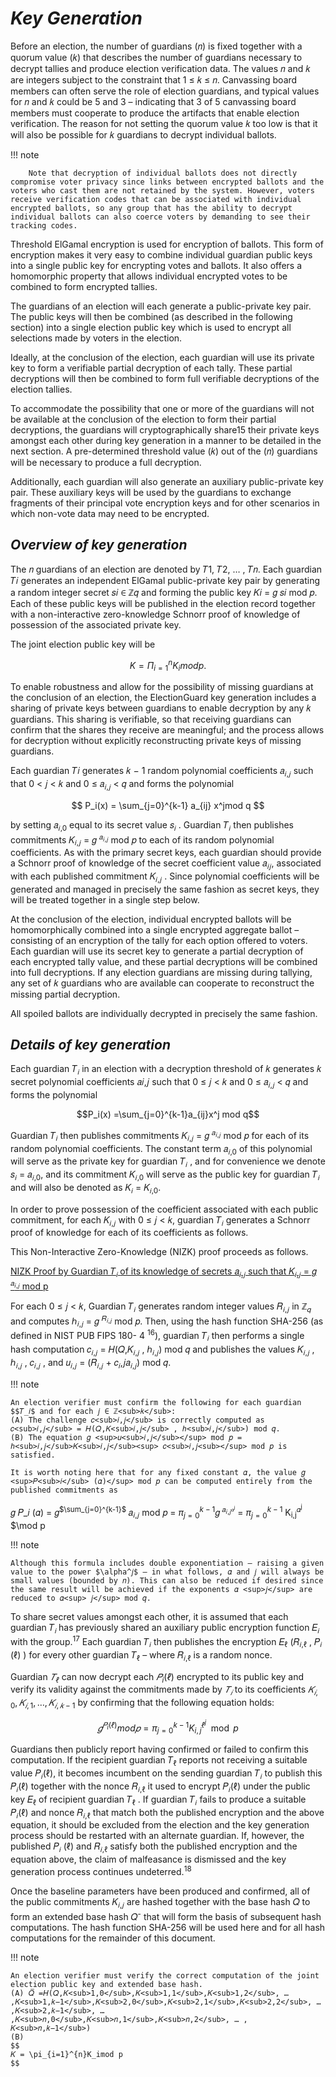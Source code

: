  
# *Key Generation*

 Before an election, the number of guardians (𝑛) is fixed together with a quorum value (𝑘) that describes the number of guardians necessary to decrypt tallies and produce election verification data. The values 𝑛 and 𝑘 are integers subject to the constraint that 1 ≤ 𝑘 ≤ 𝑛. Canvassing board members can often serve the role of election guardians, and typical values for 𝑛 and 𝑘 could be 5 and 3 – indicating that 3 of 5 canvassing board members must cooperate to produce the artifacts that enable election verification. The reason for not setting the quorum value 𝑘 too low is that it will also be possible for 𝑘 guardians to decrypt individual ballots.
 
!!! note

        Note that decryption of individual ballots does not directly compromise voter privacy since links between encrypted ballots and the voters who cast them are not retained by the system. However, voters receive verification codes that can be associated with individual encrypted ballots, so any group that has the ability to decrypt individual ballots can also coerce voters by demanding to see their tracking codes.

    

Threshold ElGamal encryption is used for encryption of ballots. This form of encryption makes it very easy to combine individual guardian public keys into a single public key for encrypting votes and ballots. It also offers a homomorphic property that allows individual encrypted votes to be combined to form encrypted tallies. 

The guardians of an election will each generate a public-private key pair. The public keys will then be combined (as described in the following section) into a single election public key which is used to encrypt all selections made by voters in the election.

 Ideally, at the conclusion of the election, each guardian will use its private key to form a verifiable partial decryption of each tally. These partial decryptions will then be combined to form full verifiable decryptions of the election tallies.



To accommodate the possibility that one or more of the guardians will not be available at the conclusion of the election to form their partial decryptions, the guardians will cryptographically share15 their private keys amongst each other during key generation in a manner to be detailed in the next section. A pre-determined threshold value (𝑘) out of the (𝑛) guardians will be necessary to produce a full decryption. 

Additionally, each guardian will also generate an auxiliary public-private key pair. These auxiliary keys will be used by the guardians to exchange fragments of their principal vote encryption keys and for other scenarios in which non-vote data may need to be encrypted.

## *Overview of key generation*
The 𝑛 guardians of an election are denoted by 𝑇1, 𝑇2, … , 𝑇𝑛. Each guardian 𝑇𝑖 generates an independent ElGamal public-private key pair by generating a random integer secret 𝑠𝑖 ∈ ℤ𝑞 and forming the public key 𝐾𝑖 = 𝑔 𝑠𝑖 mod 𝑝. Each of these public keys will be published in the election record together with a non-interactive zero-knowledge Schnorr proof of knowledge of possession of the associated private key.

The joint election public key will be


$$ K= \Pi_{i=1}^{n} K_i mod  p.$$
 

 To enable robustness and allow for the possibility of missing guardians at the conclusion of an election, the ElectionGuard key generation includes a sharing of private keys between guardians to enable decryption by any 𝑘 guardians. This sharing is verifiable, so that receiving guardians can confirm that the shares they receive are meaningful; and the process allows for decryption without explicitly reconstructing private keys of missing guardians.

Each guardian 𝑇𝑖 generates 𝑘 − 1 random polynomial coefficients 𝑎<sub>𝑖,𝑗</sub> such that 0 < 𝑗 < 𝑘 and 0 ≤ 𝑎<sub>𝑖,𝑗</sub>  < 𝑞 and forms the polynomial



$$ P_i(x) =  \sum_{j=0}^{k-1} a_{ij} x^jmod  q $$
 


by setting 𝑎<sub>𝑖,0</sub> equal to its secret value 𝑠<sub>𝑖</sub> . Guardian 𝑇<sub>𝑖</sub> then publishes commitments 𝐾<sub>𝑖,𝑗</sub> = 𝑔 <sup>𝑎<sub>𝑖,𝑗</sub></sup> mod 𝑝 to each of its random polynomial coefficients. As with the primary secret keys, each guardian should provide a Schnorr proof of knowledge of the secret coefficient value 𝑎<sub>𝑖𝑗</sub>, associated with each published commitment 𝐾<sub>𝑖,𝑗</sub> . Since polynomial coefficients will be generated and managed in precisely the same fashion as secret keys, they will be treated together in a single step below.




At the conclusion of the election, individual encrypted ballots will be homomorphically combined into a single encrypted aggregate ballot – consisting of an encryption of the tally for each option offered to voters. Each guardian will use its secret key to generate a partial decryption of each encrypted tally value, and these partial decryptions will be combined into full decryptions. If any election guardians are missing during tallying, any set of 𝑘 guardians who are available can cooperate to reconstruct the missing partial decryption.

 All spoiled ballots are individually decrypted in precisely the same fashion.

## *Details of key generation*
 
Each guardian 𝑇<sub>𝑖</sub> in an election with a decryption threshold of 𝑘 generates 𝑘 secret polynomial coefficients 𝑎𝑖,𝑗 such that 0 ≤ 𝑗 < 𝑘 and 0 ≤ 𝑎<sub>𝑖,𝑗</sub> < 𝑞 and forms the polynomial

$$P_i(x) =\sum_{j=0}^{k-1}a_{ij}x^j mod q$$

 

Guardian 𝑇<sub>𝑖</sub> then publishes commitments 𝐾<sub>𝑖,𝑗</sub> = 𝑔 <sup>𝑎<sub>𝑖,𝑗<sub></sup> mod 𝑝 for each of its random polynomial coefficients. The constant term 𝑎<sub>𝑖,0</sub> of this polynomial will serve as the private key for guardian 𝑇<sub>𝑖</sub> , and for convenience we denote 𝑠<sub>𝑖</sub> = 𝑎<sub>𝑖,0</sub>, and its commitment 𝐾<sub>𝑖,0</sub> will serve as the public key for guardian 𝑇<sub>𝑖</sub>  and will also be denoted as 𝐾<sub>𝑖</sub> = 𝐾<sub>𝑖,0</sub>.

 In order to prove possession of the coefficient associated with each public commitment, for each 𝐾<sub>𝑖,𝑗</sub> with 0 ≤ 𝑗 < 𝑘, guardian 𝑇<sub>𝑖</sub> generates a Schnorr proof of knowledge for each of its coefficients as follows.

This Non-Interactive Zero-Knowledge (NIZK) proof proceeds as follows.

<u>NIZK Proof by Guardian 𝑇<sub>𝑖 </sub> of its knowledge of secrets 𝑎<sub>𝑖,𝑗</sub>  such that 𝐾<sub>𝑖,𝑗</sub> = 𝑔 <sup>𝑎<sub>𝑖,𝑗</sub></sup> mod p</u>

For each 0 ≤ 𝑗 < 𝑘, Guardian 𝑇<sub>𝑖</sub> generates random integer values 𝑅<sub>𝑖,𝑗</sub> in ℤ<sub>𝑞</sub> and computes ℎ<sub>𝑖,𝑗</sub> = 𝑔 <sup>𝑅<sub>𝑖,𝑗</sub></sup> mod 𝑝. Then, using the hash function SHA-256 (as defined in NIST PUB FIPS 180- 4 <sup>16</sup>), guardian 𝑇<sub>𝑖</sub> then performs a single hash computation 𝑐<sub>𝑖,𝑗</sub> = 𝐻(𝑄,𝐾<sub>𝑖,𝑗</sub> , ℎ<sub>𝑖,𝑗</sub>) mod 𝑞 and publishes the values 𝐾<sub>𝑖,𝑗</sub> , ℎ<sub>𝑖,𝑗</sub> , 𝑐<sub>𝑖,𝑗</sub> , and 𝑢<sub>𝑖,𝑗</sub> = (𝑅<sub>𝑖,𝑗</sub> + 𝑐<sub>𝑖</sub>,𝑗𝑎<sub>𝑖,𝑗</sub>) mod 𝑞.

!!! note

    An election verifier must confirm the following for each guardian $$𝑇_𝑖$ and for each 𝑗 ∈ ℤ<sub>𝑘</sub>: 
    (A) The challenge 𝑐<sub>𝑖,𝑗</sub> is correctly computed as 𝑐<sub>𝑖,𝑗</sub> = 𝐻(𝑄,𝐾<sub>𝑖,𝑗</sub> , ℎ<sub>𝑖,𝑗</sub>) mod 𝑞. 
    (B) The equation 𝑔 <sup>𝑢<sub>𝑖,𝑗</sub></sup> mod 𝑝 = ℎ<sub>𝑖,𝑗</sub>𝐾<sub>𝑖,𝑗</sub><sup> 𝑐<sub>𝑖,𝑗<sub></sup> mod 𝑝 is satisfied.

    It is worth noting here that for any fixed constant 𝛼, the value 𝑔 <sup>𝑃<sub>𝑖</sub> (𝛼)</sup> mod 𝑝 can be computed entirely from the published commitments as




 

 𝑔 𝑃_𝑖 (𝛼)</sup> = 𝑔<sup>$\sum_{j=0}^{k-1}$ </sup>𝑎<sub>𝑖,𝑗</sub>   mod 𝑝 = $\pi_{j=0}^{k-1}$𝑔<sup> 𝑎<sub>𝑖,𝑗<sup>𝛼<sup>j</sup></sup><sub></sup> = 
$\pi_{j=0}^{k-1}$ K<sub>i,j</sub><sup>𝛼<sup>j</sup></sup> $\mod p

 



 

!!! note

    Although this formula includes double exponentiation – raising a given value to the power $\alpha^𝑗$ – in what follows, 𝛼 and 𝑗 will always be small values (bounded by 𝑛). This can also be reduced if desired since the same result will be achieved if the exponents 𝛼 <sup>𝑗</sup> are reduced to 𝛼<sup> 𝑗</sup> mod 𝑞.


To share secret values amongst each other, it is assumed that each guardian 𝑇<sub>𝑖 </sub>has previously shared an auxiliary public encryption function 𝐸<sub>𝑖</sub> with the group.<sup>17</sup> Each guardian 𝑇<sub>𝑖</sub> then publishes the encryption 𝐸<sub>ℓ</sub> (𝑅<sub>𝑖,ℓ</sub> , 𝑃<sub>𝑖</sub> (ℓ) ) for every other guardian 𝑇<sub>ℓ</sub> – where 𝑅<sub>𝑖,ℓ</sub> is a random nonce. 

Guardian $𝑇_ℓ$ can now decrypt each $𝑃_i(ℓ)$ encrypted to its public key and verify its validity against the commitments made by $𝑇_𝑖$ to its coefficients $𝐾_{𝑖,0},𝐾_{𝑖,1}, … ,𝐾_{𝑖,𝑘−1}$ by confirming that the following equation holds:


$$
𝑔 ^{𝑃_i (ℓ)} mod 𝑝 =\pi_{j=0}^{k-1} K_{i,j}^{ℓ^j}\mod p
$$

Guardians then publicly report having confirmed or failed to confirm this computation. If the recipient guardian 𝑇<sub>ℓ</sub> reports not receiving a suitable value 𝑃<sub>𝑖</sub>(ℓ), it becomes incumbent on the sending guardian 𝑇<sub>𝑖</sub> to publish this 𝑃<sub>𝑖</sub>(ℓ) together with the nonce 𝑅<sub>𝑖,ℓ</sub> it used to encrypt 𝑃<sub>𝑖</sub>(ℓ) under the public key 𝐸<sub>ℓ</sub> of recipient guardian 𝑇<sub>ℓ</sub> . If guardian 𝑇<sub>𝑖</sub> fails to produce a suitable 𝑃<sub>𝑖</sub>(ℓ) and nonce 𝑅<sub>𝑖,ℓ</sub> that match both the published encryption and the above equation, it should be excluded from the election and the key generation process should be restarted with an alternate guardian. If, however, the published 𝑃<sub>𝑖</sub> (ℓ) and 𝑅<sub>𝑖,ℓ</sub> satisfy both the published encryption and the equation above, the claim of malfeasance is dismissed and the key generation process continues undeterred.<sup>18</sup>

 Once the baseline parameters have been produced and confirmed, all of the public commitments 𝐾<sub>𝑖,𝑗</sub> are hashed together with the base hash 𝑄 to form an extended base hash 𝑄<sup>-</sup> that will form the basis of subsequent hash computations. The hash function SHA-256 will be used here and for all hash computations for the remainder of this document.




!!! note

    An election verifier must verify the correct computation of the joint election public key and extended base hash.
    (A) 𝑄̅ =𝐻(𝑄,𝐾<sub>1,0</sub>,𝐾<sub>1,1</sub>,𝐾<sub>1,2</sub>, … ,𝐾<sub>1,𝑘−1</sub>,𝐾<sub>2,0</sub>,𝐾<sub>2,1</sub>,𝐾<sub>2,2</sub>, … ,𝐾<sub>2,𝑘−1</sub>, … ,𝐾<sub>𝑛,0</sub>,𝐾<sub>𝑛,1</sub>,𝐾<sub>𝑛,2</sub>, … , 𝐾<sub>𝑛,𝑘−1</sub>) 
    (B)
    $$ 
    𝐾 = \pi_{i=1}^{n}K_imod p
    $$

[^14]: If alternative parameters are allowed, election verifiers
must confirm that 𝑝, 𝑞, 𝑟, and 𝑔 are such that both 𝑝 and 𝑞 are prime (this may be done probabilistically using the Miller-Rabin algorithm), that 𝑝 −1 = 𝑞𝑟 is satisfied, that 𝑞 is not a divisor of 𝑟, that 1 < 𝑔 <  𝑝, that $𝑔^ 𝑞 mod 𝑝 = 1$, and that generation of the parameters is consistent with the cited standard.
[^15]: Shamir A. How to Share a Secret. (1979) Communications of the ACM.
[^16]: NIST (2015) Secure Hash Standard (SHS). In: FIPS 180-4. [https://csrc.nist.gov/publications/detail/fips/180/4/final](https://csrc.nist.gov/publications/detail/fips/180/4/final)

[^17]: A “traditional” ElGamal public key is fine for this purpose. But the baseline ElectionGuard parameters 𝑝 and 𝑞 are tuned for homomorphic purposes and are not well-suited for encrypting large values. The ElectionGuard guardian keys can be used by breaking a message into small pieces (e.g. individual bytes) and encrypting a large value as a sequence of small values. However, traditional public-key encryption methods are more efficient. Since this key is only used internally, its form is not specified herein. 

[^18]: It is also permissible to dismiss any guardian that makes a false claim of malfeasance. However, this is not required as the sensitive information that is released as a result of the claim could have been released by the claimant in any case.

